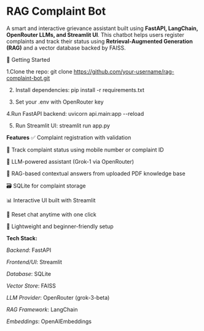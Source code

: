 # RAG Complaint Bot
A smart and interactive grievance assistant built using **FastAPI, LangChain, OpenRouter LLMs, and Streamlit UI**. This chatbot helps users register complaints and track their status using **Retrieval-Augmented Generation (RAG)** and a vector database backed by FAISS.

📖 Getting Started

1.Clone the repo:
  git clone https://github.com/your-username/rag-complaint-bot.git

2. Install dependencies:
  pip install -r requirements.txt

3. Set your .env with OpenRouter key

4.Run FastAPI backend:
   uvicorn api.main:app --reload

5. Run Streamlit UI:
  streamlit run app.py


**Features**
✅ Complaint registration with validation

📱 Track complaint status using mobile number or complaint ID

🧠 LLM-powered assistant (Grok-1 via OpenRouter)

🔎 RAG-based contextual answers from uploaded PDF knowledge base

🗃️ SQLite for complaint storage

📊 Interactive UI built with Streamlit

🔁 Reset chat anytime with one click

🚀 Lightweight and beginner-friendly setup

**Tech Stack:**

_Backend_: FastAPI

_Frontend/UI_: Streamlit

_Database_: SQLite

_Vector Store_: FAISS

_LLM Provider_: OpenRouter (grok-3-beta)

_RAG Framework_: LangChain

_Embeddings_: OpenAIEmbeddings


